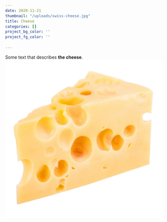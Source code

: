 ```yaml
---
date: 2020-11-21
thumbnail: "/uploads/swiss-cheese.jpg"
title: Cheese
categories: []
project_bg_color: ''
project_fg_color: ''

---
```

Some text that describes **the cheese**.  
![](/uploads/swiss-cheese.jpg)
